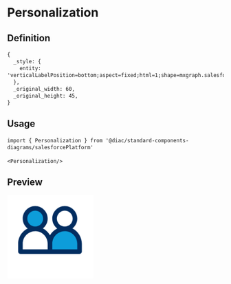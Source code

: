 # Personalization

## Definition

```
{
  _style: { 
    entity: 'verticalLabelPosition=bottom;aspect=fixed;html=1;shape=mxgraph.salesforce.personalization;',
  },
  _original_width: 60,
  _original_height: 45,
}
```

## Usage

```
import { Personalization } from '@diac/standard-components-diagrams/salesforcePlatform'

<Personalization/>
```

## Preview

<img src="./personalization.png" width="200"/>
